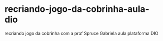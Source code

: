 # recriando-jogo-da-cobrinha-aula-dio
 recriando jogo da cobrinha com a prof Spruce Gabriela aula plataforma DIO
